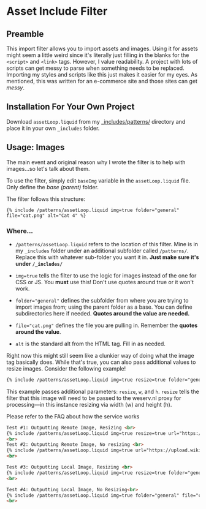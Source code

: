 # Asset Include Filter

## Preamble
This import filter allows you to import assets and images. Using it for assets might seem a little weird since it's literally just filling in the blanks for the `<script>` and `<link>` tags. However, I value readability. A project with lots of scripts can get messy to parse when something needs to be replaced. Importing my styles and scripts like this just makes it easier for my eyes. As mentioned, this was written for an e-commerce site and those sites can get *messy*.

## Installation For Your Own Project
Download `assetLoop.liquid` from my [_includes/patterns/](https://github.com/subsevenx/jekyll-subseven.io/tree/main/_includes/patterns) directory and place it in your own `_includes` folder.

## Usage: Images
The main event and original reason why I wrote the filter is to help with images...so let's talk about them.

To use the filter, simply edit `baseImg` variable in the `assetLoop.liquid` file. Only define the *base (parent)* folder.

The filter follows this structure:

```liquid
{% include /patterns/assetLoop.liquid img=true folder="general" file="cat.png" alt="Cat 4" %}
```

### Where...

- `/patterns/assetLoop.liquid` refers to the location of this filter. Mine is in my `_includes` folder under an additional subfolder called `/patterns/`. Replace this with whatever sub-folder you want it in. **Just make sure it's under `/_includes/`** 

- `img=true` tells the filter to use the logic for images instead of the one for CSS or JS. You **must** use this! Don't use quotes around true or it won't work.

- `folder="general"` defines the subfolder from where you are trying to import images from; using the parent folder as a base. You can define subdirectories here if needed. **Quotes around the value are needed.**

- `file="cat.png"` defines the file you are pulling in. Remember the **quotes around the value**.

- `alt` is the standard alt from the HTML tag. Fill in as needed.

Right now this might still seem like a clunkier way of doing what the image tag basically does. While that's true, you can also pass additional values to resize images. Consider the following example!

```html
{% include /patterns/assetLoop.liquid img=true resize=true folder="general" file="cat.png" alt="Cat 3" w=100 h=100 %}
```

This example passes additional parameters: `resize`, `w`, and `h`. `resize` tells the filter that this image will need to be passed to the weserv.nl proxy for processing—in this instance resizing via width (w) and height (h). 

Please refer to the FAQ about how the service works

```html
Test #1: Outputting Remote Image, Resizing <br>
{% include /patterns/assetLoop.liquid img=true resize=true url="https://upload.wikimedia.org/wikipedia/commons/thumb/b/b1/VAN_CAT.png/800px-VAN_CAT.png" alt="Cat" w=200 h=200 %}
<br>
Test #2: Outputting Remote Image, No resizing <br>
{% include /patterns/assetLoop.liquid img=true url="https://upload.wikimedia.org/wikipedia/commons/thumb/b/b1/VAN_CAT.png/800px-VAN_CAT.png" alt="Cat 2" %}
<br>

Test #3: Outputting Local Image, Resizing <br>
{% include /patterns/assetLoop.liquid img=true resize=true folder="general" file="cat.png" alt="Cat 3" w=100 h=100 %}
<br>

Test #4: Outputting Local Image, No Resizing<br>
{% include /patterns/assetLoop.liquid img=true folder="general" file="cat.png" alt="Cat 4" %}
<br>    
```